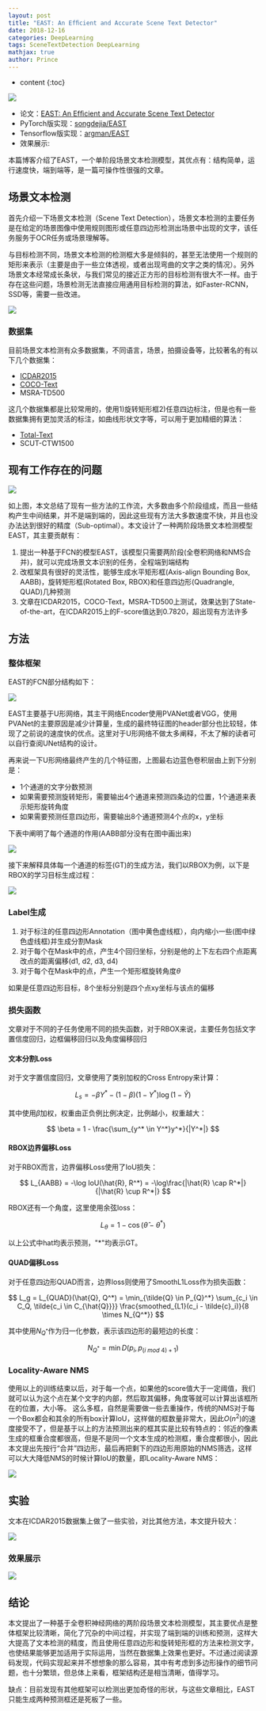 ```yaml
---
layout: post
title: "EAST: An Efﬁcient and Accurate Scene Text Detector"
date: 2018-12-16
categories: DeepLearning
tags: SceneTextDetection DeepLearning
mathjax: true
author: Prince
---
```


* content
{:toc}

![](http://princepicbed.oss-cn-beijing.aliyuncs.com/blog_20181216193838.png)

* 论文：[EAST: An Efﬁcient and Accurate Scene Text Detector](https://arxiv.org/abs/1704.03155)
* PyTorch版实现：[songdejia/EAST](https://github.com/songdejia/EAST)
* Tensorflow版实现：[argman/EAST](https://github.com/argman/EAST)
* 效果展示: [](https://youtu.be/o5asMTdhmvA)

本篇博客介绍了EAST，一个单阶段场景文本检测模型，其优点有：结构简单，运行速度快，端到端等，是一篇可操作性很强的文章。




## 场景文本检测

首先介绍一下场景文本检测（Scene Text Detection），场景文本检测的主要任务是在给定的场景图像中使用规则图形或任意四边形检测出场景中出现的文字，该任务服务于OCR任务或场景理解等。

与目标检测不同，场景文本检测的检测框大多是倾斜的，甚至无法使用一个规则的矩形来表示（主要是由于一些立体透视，或者出现弯曲的文字之类的情况）。另外场景文本经常成长条状，与我们常见的接近正方形的目标检测有很大不一样。由于存在这些问题，场景检测无法直接应用通用目标检测的算法，如Faster-RCNN，SSD等，需要一些改进。

![](http://princepicbed.oss-cn-beijing.aliyuncs.com/blog_20181216191814.png)

### 数据集

目前场景文本检测有众多数据集，不同语言，场景，拍摄设备等，比较著名的有以下几个数据集：

- [ICDAR2015](http://rrc.cvc.uab.es/?ch=4&com=downloads)
- [COCO-Text](http://rrc.cvc.uab.es/?ch=5&com=downloads)
- MSRA-TD500

这几个数据集都是比较常用的，使用1)旋转矩形框2)任意四边标注，但是也有一些数据集拥有更加灵活的标注，如曲线形状文字等，可以用于更加精细的算法：

- [Total-Text](https://github.com/cs-chan/Total-Text-Dataset/tree/master/Dataset)
- SCUT-CTW1500

## 现有工作存在的问题

![](http://princepicbed.oss-cn-beijing.aliyuncs.com/blog_20181216193838.png)

如上图，本文总结了现有一些方法的工作流，大多数由多个阶段组成，而且一些结构产生中间结果，并不是端到端的，因此这些现有方法大多数速度不快，并且也没办法达到很好的精度（Sub-optimal）。本文设计了一种两阶段场景文本检测模型EAST，其主要贡献有：

1. 提出一种基于FCN的模型EAST，该模型只需要两阶段(全卷积网络和NMS合并)，就可以完成场景文本识别的任务，全程端到端结构
2. 改框架具有很好的灵活性，能够生成水平矩形框(Axis-align Bounding Box, AABB)，旋转矩形框(Rotated Box, RBOX)和任意四边形(Quadrangle, QUAD)几种预测
3. 文章在ICDAR2015，COCO-Text，MSRA-TD500上测试，效果达到了State-of-the-art，在ICDAR2015上的F-score值达到0.7820，超出现有方法许多

## 方法

### 整体框架

EAST的FCN部分结构如下：

![](http://princepicbed.oss-cn-beijing.aliyuncs.com/blog_20181216194609.png)

EAST主要基于U形网络，其主干网络Encoder使用PVANet或者VGG，使用PVANet的主要原因是减少计算量，生成的最终特征图的header部分也比较轻，体现了之前说的速度快的优点。这里对于U形网络不做太多阐释，不太了解的读者可以自行查阅UNet结构的设计。

再来说一下U形网络最终产生的几个特征图，上图最右边蓝色卷积层由上到下分别是：
- 1个通道的文字分数预测
- 如果需要预测旋转矩形，需要输出4个通道来预测四条边的位置，1个通道来表示矩形旋转角度
- 如果需要预测任意四边形，需要输出8个通道预测4个点的x，y坐标

下表中阐明了每个通道的作用(AABB部分没有在图中画出来)

![](http://princepicbed.oss-cn-beijing.aliyuncs.com/blog_20181216195442.png)

接下来解释具体每一个通道的标签(GT)的生成方法，我们以RBOX为例，以下是RBOX的学习目标生成过程：

![](http://princepicbed.oss-cn-beijing.aliyuncs.com/blog_20181216195525.png)

### Label生成

1. 对于标注的任意四边形Annotation（图中黄色虚线框），向内缩小一些(图中绿色虚线框)并生成分割Mask
2. 对于每个在Mask中的点，产生4个回归坐标，分别是他的上下左右四个点距离改点的距离偏移(d1, d2, d3, d4)
3. 对于每个在Mask中的点，产生一个矩形框旋转角度$\theta$

如果是任意四边形目标，8个坐标分别是四个点xy坐标与该点的偏移

### 损失函数

文章对于不同的子任务使用不同的损失函数，对于RBOX来说，主要任务包括文字置信度回归，边框偏移回归以及角度偏移回归

#### 文本分割Loss

对于文字置信度回归，文章使用了类别加权的Cross Entropy来计算：

$$
L_s = - \beta Y^* - (1 - \beta)(1 - Y^*)\log(1 - \hat{Y})
$$

其中使用$\beta$加权，权重由正负例比例决定，比例越小，权重越大：

$$
\beta = 1 - \frac{\sum_{y^* \in Y^*}y^*}{|Y^*|}
$$

#### RBOX边界偏移Loss

对于RBOX而言，边界偏移Loss使用了IoU损失：

$$
L_{AABB} = -\log IoU(\hat{R}, R^*) = -\log\frac{|\hat{R} \cap R^*|}{|\hat{R} \cup R^*|}
$$

RBOX还有一个角度，这里使用余弦loss：

$$
L_{\theta} = 1 - \cos(\hat{\theta} - \theta^*)
$$

以上公式中hat均表示预测，"*"均表示GT。

#### QUAD偏移Loss

对于任意四边形QUAD而言，边界loss则使用了SmoothL1Loss作为损失函数：

$$
L_g = L_{QUAD}(\hat{Q}, Q^*) = \min_{\tilde{Q} \in P_{Q}^*} \sum_{c_i \in C_Q, \tilde{c_i \in C_{\hat{Q}}}} \frac{smoothed_{L1}(c_i - \tilde{c}_i)}{8 \times N_{Q^*}}
$$

其中使用$N_{Q^*}$作为归一化参数，表示该四边形的最短边的长度：

$$
N_{Q^*} = \min D(p_i, p_{(i \ mod \ 4) + 1})
$$

### Locality-Aware NMS

使用以上的训练结束以后，对于每一个点，如果他的score值大于一定阈值，我们就可以认为这个点在某个文字的内部，然后取其偏移，角度等就可以计算出该框所在的位置，大小等。
这么多框，自然是需要做一些去重操作，传统的NMS对于每一个Box都会和其余的所有box计算IoU，这样做的框数量非常大，因此$O(n^2)$的速度接受不了，但是基于以上的方法预测出来的框其实是比较有特点的：邻近的像素生成的框重合度都很高，但是不是同一个文本生成的检测框，重合度都很小，因此本文提出先按行“合并”四边形，最后再把剩下的四边形用原始的NMS筛选，这样可以大大降低NMS的时候计算IoU的数量，即Locality-Aware NMS：

![](http://princepicbed.oss-cn-beijing.aliyuncs.com/blog_20181216202634.png)

## 实验

文本在ICDAR2015数据集上做了一些实验，对比其他方法，本文提升较大：

![](http://princepicbed.oss-cn-beijing.aliyuncs.com/blog_20181216202833.png)

### 效果展示

![](http://princepicbed.oss-cn-beijing.aliyuncs.com/blog_20181216203012.png)

## 结论

本文提出了一种基于全卷积神经网络的两阶段场景文本检测模型，其主要优点是整体框架比较清晰，简化了冗杂的中间过程，并实现了端到端的训练和预测，这样大大提高了文本检测的精度，而且使用任意四边形和旋转矩形框的方法来检测文字，也使结果能够更加适用于实际运用，当然在数据集上效果也更好。不过通过阅读源码发现，代码实现起来并不想想象的那么容易，其中有考虑到多边形操作的细节问题，也十分繁琐，但总体上来看，框架结构还是相当清晰，值得学习。

缺点：目前发现有其他框架可以检测出更加奇怪的形状，与这些文章相比，EAST只能生成两种预测框还是死板了一些。
